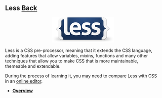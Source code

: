 ## Less [Back](./../CSS.md)

<p align="center">
    <img src="./logo.png" />
</p>

Less is a CSS pre-processor, meaning that it extends the CSS language, adding features that allow variables, mixins, functions and many other techniques that allow you to make CSS that is more maintainable, themeable and extendable.

During the process of learning it, you may need to compare Less with CSS in an [online editor](http://less2css.org/).

- [**Overview**](./overview/overview.md)